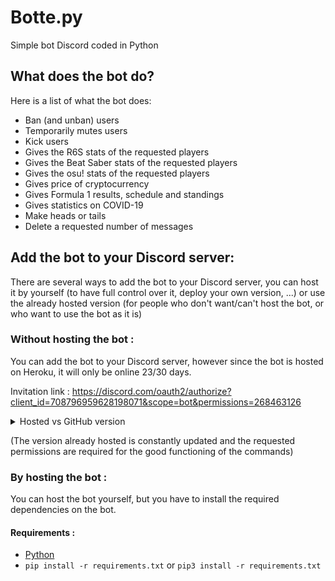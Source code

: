 # Botte.py

Simple bot Discord coded in Python

## What does the bot do?

Here is a list of what the bot does:

- Ban (and unban) users
- Temporarily mutes users
- Kick users
- Gives the R6S stats of the requested players
- Gives the Beat Saber stats of the requested players
- Gives the osu! stats of the requested players
- Gives price of cryptocurrency
- Gives Formula 1 results, schedule and standings
- Gives statistics on COVID-19
- Make heads or tails
- Delete a requested number of messages

## Add the bot to your Discord server:

There are several ways to add the bot to your Discord server, you can host it by yourself (to have full control over it, deploy your own version, ...) or use the already hosted version (for people who don't want/can't host the bot, or who want to use the bot as it is)

### Without hosting the bot :

You can add the bot to your Discord server, however since the bot is hosted on Heroku, it will only be online 23/30 days.

Invitation link : https://discord.com/oauth2/authorize?client_id=708796959628198071&scope=bot&permissions=268463126

<details><summary>Hosted vs GitHub version</summary>
<p>
<i>If some features are reserved for the hosted version it's to not complicate the code with things that people might not use</i>

- The hosted version has a Firebase database to save people's in-game username (in order to facilitate the use of !osu, !bs, ...), with that they just have to use !osu to get their stats and are not obliged to put their username anymore
</p>
</details>

(The version already hosted is constantly updated and the requested permissions are required for the good functioning of the commands)

### By hosting the bot :

You can host the bot yourself, but you have to install the required dependencies on the bot. 
#### Requirements : 
- [Python](https://www.python.org/downloads/)
- `pip install -r requirements.txt` or `pip3 install -r requirements.txt`